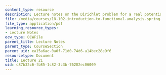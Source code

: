 ```yaml
---
content_type: resource
description: Lecture notes on the Dirichlet problem for a real potential on an interval.
file: /media/courses/18-102-introduction-to-functional-analysis-spring-2009/c87b32c6fb851c823c3b76282ec06009_MIT18_102s09_lec21.pdf
file_type: application/pdf
learning_resource_types:
- Lecture Notes
ocw_type: OCWFile
parent_title: Lecture Notes
parent_type: CourseSection
parent_uid: ea15a6ac-0a0f-71d0-74d6-a14bec28e9f6
resourcetype: Document
title: Lecture 21
uid: c87b32c6-fb85-1c82-3c3b-76282ec06009
---
```

